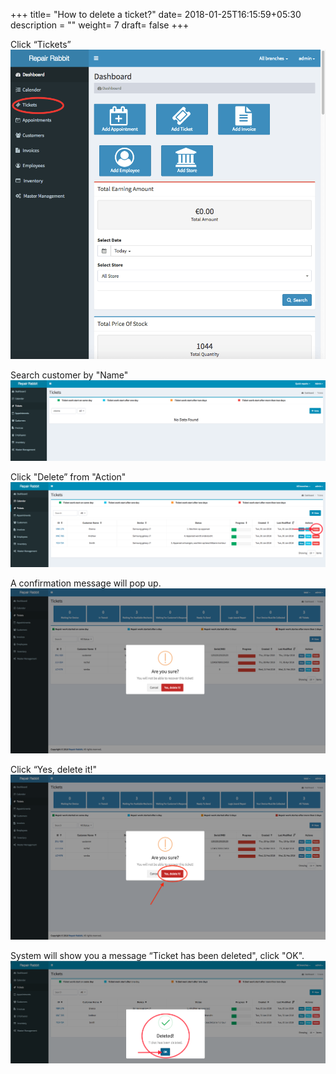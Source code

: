 +++
title= "How to delete a ticket?"
date= 2018-01-25T16:15:59+05:30
description = ""
weight= 7
draft= false
+++

Click “Tickets” 
![How to delete a ticket?](/images/tickets/how_to_delete_the_tickets/go_to_tickets.png)

Search customer by "Name"
![How to delete a ticket?](/images/tickets/how_to_delete_the_tickets/search_the_customer.png)

Click "Delete” from "Action" 
![How to delete a ticket?](/images/tickets/how_to_delete_the_tickets/Delet_ticket.png)

A confirmation message will pop up.
![How to delete a ticket?](/images/tickets/how_to_delete_the_tickets/ticket_edited_1.png)

Click “Yes, delete it!"
![How to delete a ticket?](/images/tickets/how_to_delete_the_tickets/ticket_edited_2.png)

System will show you a message “Ticket has been deleted", click "OK".
![How to delete a ticket?](/images/tickets/how_to_delete_the_tickets/hit_ok.png)


